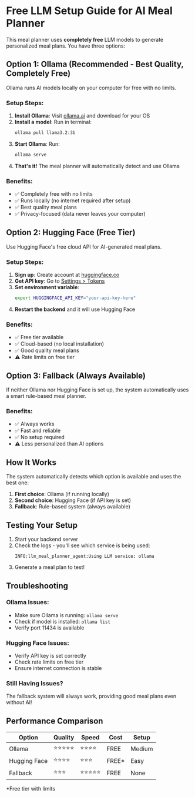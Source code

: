 # Free LLM Setup Guide for AI Meal Planner

This meal planner uses **completely free** LLM models to generate personalized meal plans. You have three options:

## Option 1: Ollama (Recommended - Best Quality, Completely Free)

Ollama runs AI models locally on your computer for free with no limits.

### Setup Steps:
1. **Install Ollama**: Visit [ollama.ai](https://ollama.ai/) and download for your OS
2. **Install a model**: Run in terminal:
   ```bash
   ollama pull llama3.2:3b
   ```
3. **Start Ollama**: Run:
   ```bash
   ollama serve
   ```
4. **That's it!** The meal planner will automatically detect and use Ollama

### Benefits:
- ✅ Completely free with no limits
- ✅ Runs locally (no internet required after setup)
- ✅ Best quality meal plans
- ✅ Privacy-focused (data never leaves your computer)

## Option 2: Hugging Face (Free Tier)

Use Hugging Face's free cloud API for AI-generated meal plans.

### Setup Steps:
1. **Sign up**: Create account at [huggingface.co](https://huggingface.co/)
2. **Get API key**: Go to [Settings > Tokens](https://huggingface.co/settings/tokens)
3. **Set environment variable**:
   ```bash
   export HUGGINGFACE_API_KEY="your-api-key-here"
   ```
4. **Restart the backend** and it will use Hugging Face

### Benefits:
- ✅ Free tier available
- ✅ Cloud-based (no local installation)
- ✅ Good quality meal plans
- ⚠️ Rate limits on free tier

## Option 3: Fallback (Always Available)

If neither Ollama nor Hugging Face is set up, the system automatically uses a smart rule-based meal planner.

### Benefits:
- ✅ Always works
- ✅ Fast and reliable
- ✅ No setup required
- ⚠️ Less personalized than AI options

## How It Works

The system automatically detects which option is available and uses the best one:

1. **First choice**: Ollama (if running locally)
2. **Second choice**: Hugging Face (if API key is set)
3. **Fallback**: Rule-based system (always available)

## Testing Your Setup

1. Start your backend server
2. Check the logs - you'll see which service is being used:
   ```
   INFO:llm_meal_planner_agent:Using LLM service: ollama
   ```
3. Generate a meal plan to test!

## Troubleshooting

### Ollama Issues:
- Make sure Ollama is running: `ollama serve`
- Check if model is installed: `ollama list`
- Verify port 11434 is available

### Hugging Face Issues:
- Verify API key is set correctly
- Check rate limits on free tier
- Ensure internet connection is stable

### Still Having Issues?
The fallback system will always work, providing good meal plans even without AI!

## Performance Comparison

| Option | Quality | Speed | Cost | Setup |
|--------|---------|--------|------|-------|
| Ollama | ⭐⭐⭐⭐⭐ | ⭐⭐⭐⭐ | FREE | Medium |
| Hugging Face | ⭐⭐⭐⭐ | ⭐⭐⭐ | FREE* | Easy |
| Fallback | ⭐⭐⭐ | ⭐⭐⭐⭐⭐ | FREE | None |

*Free tier with limits 